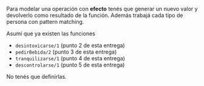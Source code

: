 Para modelar una operación con **efecto** tenés que generar un nuevo valor y devolverlo como resultado de la función. Además trabajá cada tipo de persona con pattern matching.

Asumí que ya existen las funciones 

* `desintoxicarse/1` (punto 2 de esta entrega)
* `pedirBebida/2` (punto 3 de esta entrega)
* `tranquilizarse/1` (punto 4 de esta entrega)
* `descontrolarse/1` (punto 5 de esta entrega)

No tenés que definirlas.